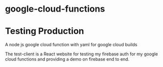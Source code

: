 # google-cloud-functions
# Testing Production
A node js google cloud function with yaml for google cloud builds

The test-client is a React website for testing my firebase auth for my google cloud functions and providing a demo on firebase end to end.
